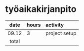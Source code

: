 # työaikakirjanpito

| date  | hours | activity  |
| :----:|:-----| :-----|
| 09.12 | 3    | project setup |
| total   |    | | 